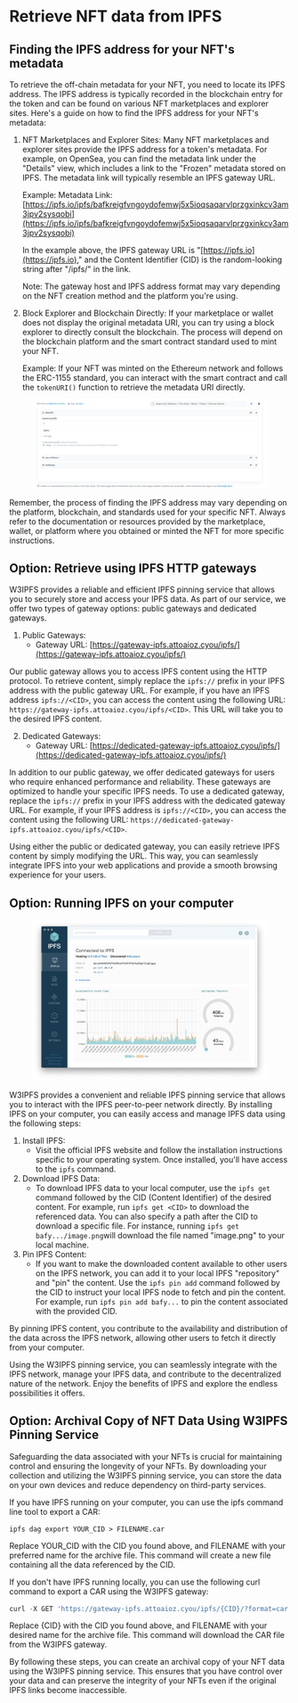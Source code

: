 # Retrieve NFT data from IPFS

## Finding the IPFS address for your NFT's metadata

To retrieve the off-chain metadata for your NFT, you need to locate its IPFS address. The IPFS address is typically recorded in the blockchain entry for the token and can be found on various NFT marketplaces and explorer sites. Here's a guide on how to find the IPFS address for your NFT's metadata:

1.  NFT Marketplaces and Explorer Sites: Many NFT marketplaces and explorer sites provide the IPFS address for a token's metadata. For example, on OpenSea, you can find the metadata link under the "Details" view, which includes a link to the "Frozen" metadata stored on IPFS. The metadata link will typically resemble an IPFS gateway URL.

    Example: Metadata Link: [https://ipfs.io/ipfs/bafkreigfvngoydofemwj5x5ioqsaqarvlprzgxinkcv3am3jpv2sysqobi](https://ipfs.io/ipfs/bafkreigfvngoydofemwj5x5ioqsaqarvlprzgxinkcv3am3jpv2sysqobi)

    In the example above, the IPFS gateway URL is "[https://ipfs.io](https://ipfs.io)," and the Content Identifier (CID) is the random-looking string after "/ipfs/" in the link.

    Note: The gateway host and IPFS address format may vary depending on the NFT creation method and the platform you're using.
2.  Block Explorer and Blockchain Directly: If your marketplace or wallet does not display the original metadata URI, you can try using a block explorer to directly consult the blockchain. The process will depend on the blockchain platform and the smart contract standard used to mint your NFT.

    Example: If your NFT was minted on the Ethereum network and follows the ERC-1155 standard, you can interact with the smart contract and call the `tokenURI()` function to retrieve the metadata URI directly.

<figure><img src="../.gitbook/assets/Neko-NEKO-Token-Tracker-Etherscan.png" alt=""><figcaption></figcaption></figure>

Remember, the process of finding the IPFS address may vary depending on the platform, blockchain, and standards used for your specific NFT. Always refer to the documentation or resources provided by the marketplace, wallet, or platform where you obtained or minted the NFT for more specific instructions.

## Option: Retrieve using IPFS HTTP gateways

W3IPFS provides a reliable and efficient IPFS pinning service that allows you to securely store and access your IPFS data. As part of our service, we offer two types of gateway options: public gateways and dedicated gateways.

1. Public Gateways:
   * Gateway URL: [https://gateway-ipfs.attoaioz.cyou/ipfs/](https://gateway-ipfs.attoaioz.cyou/ipfs/)

Our public gateway allows you to access IPFS content using the HTTP protocol. To retrieve content, simply replace the `ipfs://` prefix in your IPFS address with the public gateway URL. For example, if you have an IPFS address `ipfs://<CID>`, you can access the content using the following URL: `https://gateway-ipfs.attoaioz.cyou/ipfs/<CID>`. This URL will take you to the desired IPFS content.

2. Dedicated Gateways:
   * Gateway URL: [https://dedicated-gateway-ipfs.attoaioz.cyou/ipfs/](https://dedicated-gateway-ipfs.attoaioz.cyou/ipfs/)

In addition to our public gateway, we offer dedicated gateways for users who require enhanced performance and reliability. These gateways are optimized to handle your specific IPFS needs. To use a dedicated gateway, replace the `ipfs://` prefix in your IPFS address with the dedicated gateway URL. For example, if your IPFS address is `ipfs://<CID>`, you can access the content using the following URL: `https://dedicated-gateway-ipfs.attoaioz.cyou/ipfs/<CID>`.

Using either the public or dedicated gateway, you can easily retrieve IPFS content by simply modifying the URL. This way, you can seamlessly integrate IPFS into your web applications and provide a smooth browsing experience for your users.

## Option: Running IPFS on your computer

<figure><img src="../.gitbook/assets/desktop-status.059adf67.png" alt=""><figcaption></figcaption></figure>

W3IPFS provides a convenient and reliable IPFS pinning service that allows you to interact with the IPFS peer-to-peer network directly. By installing IPFS on your computer, you can easily access and manage IPFS data using the following steps:

1. Install IPFS:
   * Visit the official IPFS website and follow the installation instructions specific to your operating system. Once installed, you'll have access to the `ipfs` command.
2. Download IPFS Data:
   * To download IPFS data to your local computer, use the `ipfs get` command followed by the CID (Content Identifier) of the desired content. For example, run `ipfs get <CID>` to download the referenced data. You can also specify a path after the CID to download a specific file. For instance, running `ipfs get bafy.../image.png`will download the file named "image.png" to your local machine.
3. Pin IPFS Content:
   * If you want to make the downloaded content available to other users on the IPFS network, you can add it to your local IPFS "repository" and "pin" the content. Use the `ipfs pin add` command followed by the CID to instruct your local IPFS node to fetch and pin the content. For example, run `ipfs pin add bafy...` to pin the content associated with the provided CID.

By pinning IPFS content, you contribute to the availability and distribution of the data across the IPFS network, allowing other users to fetch it directly from your computer.

Using the W3IPFS pinning service, you can seamlessly integrate with the IPFS network, manage your IPFS data, and contribute to the decentralized nature of the network. Enjoy the benefits of IPFS and explore the endless possibilities it offers.

## Option: Archival Copy of NFT Data Using W3IPFS Pinning Service

Safeguarding the data associated with your NFTs is crucial for maintaining control and ensuring the longevity of your NFTs. By downloading your collection and utilizing the W3IPFS pinning service, you can store the data on your own devices and reduce dependency on third-party services.

If you have IPFS running on your computer, you can use the ipfs command line tool to export a CAR:

```arduino
ipfs dag export YOUR_CID > FILENAME.car
```

Replace YOUR\_CID with the CID you found above, and FILENAME with your preferred name for the archive file. This command will create a new file containing all the data referenced by the CID.

If you don't have IPFS running locally, you can use the following curl command to export a CAR using the W3IPFS gateway:

```sql
curl -X GET 'https://gateway-ipfs.attoaioz.cyou/ipfs/{CID}/?format=car' --output FILENAME.car
```

Replace {CID} with the CID you found above, and FILENAME with your desired name for the archive file. This command will download the CAR file from the W3IPFS gateway.

By following these steps, you can create an archival copy of your NFT data using the W3IPFS pinning service. This ensures that you have control over your data and can preserve the integrity of your NFTs even if the original IPFS links become inaccessible.
